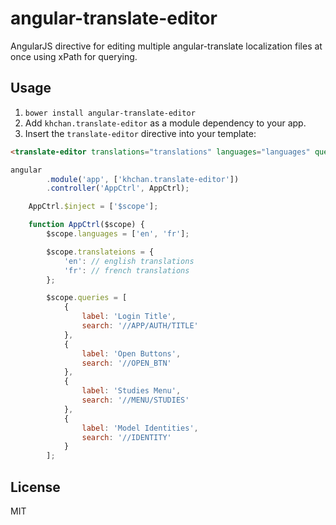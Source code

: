 # angular-translate-editor

AngularJS directive for editing multiple angular-translate localization files at once using xPath for querying.

## Usage
1. `bower install angular-translate-editor`
2. Add `khchan.translate-editor` as a module dependency to your app.
3. Insert the `translate-editor` directive into your template:

```html
<translate-editor translations="translations" languages="languages" queries="queries"></translate-editor>
```

```javascript
angular
		.module('app', ['khchan.translate-editor'])
		.controller('AppCtrl', AppCtrl);

	AppCtrl.$inject = ['$scope'];

	function AppCtrl($scope) {
		$scope.languages = ['en', 'fr'];

		$scope.translateions = {
			'en': // english translations
			'fr': // french translations
		};

		$scope.queries = [
			{
				label: 'Login Title',
				search: '//APP/AUTH/TITLE'
			},
			{
				label: 'Open Buttons',
				search: '//OPEN_BTN'
			},
			{
				label: 'Studies Menu',
				search: '//MENU/STUDIES'
			},
			{
				label: 'Model Identities',
				search: '//IDENTITY'
			}
		];
```

## License
MIT

